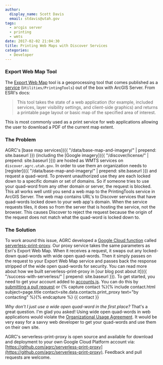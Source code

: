 ```yaml
---
author:
  display_name: Scott Davis
  email: stdavis@utah.gov
tags:
  - arcgis server
  - printing
  - wmts
date: 2017-02-02 21:04:30
title: Printing Web Maps with Discover Services
categories:
  - Developer
---
```

### Export Web Map Tool
The [Export Web Map](https://desktop.arcgis.com/en/arcmap/latest/tools/server-toolbox/export-web-map.htm) tool is a geoprocessing tool that comes published as a [service](https://resources.arcgis.com/en/help/rest/apiref/gp_exportwebmaptask.html) (`Utilities/PrintingTools`) out of the box with ArcGIS Server. From ESRI's docs:
> This tool takes the state of a web application (for example, included services, layer visibility settings, and client-side graphics) and returns a printable page layout or basic map of the specified area of interest.

This is most commonly used as a print service for web applications allowing the user to download a PDF of the current map extent.

### The Problem
AGRC's [base map services]({{ "/data/base-map-and-imagery/" | prepend: site.baseurl }}) (including the [Google imagery]({{ "/discover/license/" | prepend: site.baseurl }})) are hosted as WMTS services on `discover.agrc.utah.gov`. In order to use them an organization needs to [register]({{ "/data/base-map-and-imagery/" | prepend: site.baseurl }}) and request a quad-word. To prevent unauthorized use they are each locked down to a specific domain or set of domains. So if someone tries to use your quad-word from any other domain or server, the request is blocked. This all works well until you send a web map to the PrintingTools service in ArcGIS Server. The web map contains URL's to Discover services that have quad-words locked down to your web app's domain. When the service requests tiles, it does so from the server that is hosting the service, not the browser. This causes Discover to reject the request because the origin of the request does not match what the quad-word is locked down to.

### The Solution
To work around this issue, AGRC developed a [Google Cloud function](https://cloud.google.com/functions/) called [serverless-print-proxy](https://github.com/agrc/serverless-print-proxy). Our proxy service takes the same parameters as Esri's Export Web Map. When it receives a request, it swaps out any locked-down quad-words with wide open quad-words. Then it simply passes on the request to your Export Web Map service and passes back the response stripped of the wide open quad-words for security. You can read more about how we built serverless-print-proxy in [our blog post about it]({{ "/success-with-serverless/" | prepend: site.baseurl }}). To get started, you need to get your account added to [accounts.js](https://github.com/agrc/serverless-print-proxy/blob/master/accounts.js). You can do this by [submitting a pull request](https://help.github.com/articles/creating-a-pull-request/) or {% capture contact %}{% include contact.html subject=page.title contact=site.data.contacts.print_proxy text="by contacting" %}{% endcapture %}
{{ contact }}

_Why don't I just use a wide open quad-word in the first place?_ That's a great question. I'm glad you asked! Using wide open quad-words in web applications would violate the [Organizational Usage Agreement](https://docs.google.com/a/utah.gov/forms/d/e/1FAIpQLScL5uUQIvw7op_ZcF4bijxcoOMGhNF0MXwJNGqSXS6IbjbKhA/viewform). It would be very easy for a savvy web developer to get your quad-words and use them on their own site.

AGRC's serverless-print-proxy is open source and available for download and deployment to your own Google Cloud Platform account via: [https://github.com/agrc/serverless-print-proxy](https://github.com/agrc/serverless-print-proxy). Feedback and pull requests are welcome.

